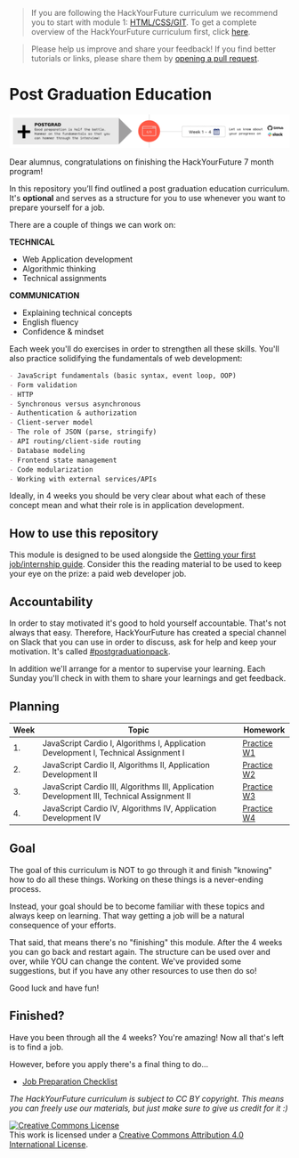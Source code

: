 > If you are following the HackYourFuture curriculum we recommend you to start with module 1: [HTML/CSS/GIT](https://github.com/HackYourFuture/HTML-CSS). To get a complete overview of the HackYourFuture curriculum first, click [here](https://github.com/HackYourFuture/curriculum).

> Please help us improve and share your feedback! If you find better tutorials
> or links, please share them by [opening a pull request](https://github.com/HackYourFuture/post-grad-ed/pulls).

# Post Graduation Education

![Postgrad](postgrad.png)

Dear alumnus, congratulations on finishing the HackYourFuture 7 month program!

In this repository you’ll find outlined a post graduation education curriculum. It's **optional** and serves as a structure for you to use whenever you want to prepare yourself for a job.

There are a couple of things we can work on:

**TECHNICAL**

- Web Application development
- Algorithmic thinking
- Technical assignments

**COMMUNICATION**

- Explaining technical concepts
- English fluency
- Confidence & mindset

Each week you'll do exercises in order to strengthen all these skills. You'll also practice solidifying the fundamentals of web development:

```md
- JavaScript fundamentals (basic syntax, event loop, OOP)
- Form validation
- HTTP
- Synchronous versus asynchronous
- Authentication & authorization
- Client-server model
- The role of JSON (parse, stringify)
- API routing/client-side routing
- Database modeling
- Frontend state management
- Code modularization
- Working with external services/APIs
```

Ideally, in 4 weeks you should be very clear about what each of these concept mean and what their role is in application development.

## How to use this repository

This module is designed to be used alongside the [Getting your first job/internship guide](https://docs.google.com/document/d/1E9WMuH_razDA29uQ76hYRgVx0JBPGaXROioi1YiDmn0/edit?usp=sharing). Consider this the reading material to be used to keep your eye on the prize: a paid web developer job.

## Accountability

In order to stay motivated it's good to hold yourself accountable. That's not always that easy. Therefore, HackYourFuture has created a special channel on Slack that you can use in order to discuss, ask for help and keep your motivation. It's called [#postgraduationpack](https://hackyourfuture.slack.com/archives/C010LE1F9U7).

In addition we'll arrange for a mentor to supervise your learning. Each Sunday you'll check in with them to share your learnings and get feedback.

## Planning

| Week | Topic                                                                                       | Homework                        |
| ---- | ------------------------------------------------------------------------------------------- | ------------------------------- |
| 1.   | JavaScript Cardio I, Algorithms I, Application Development I, Technical Assignment I        | [Practice W1](/Week1/README.md) |
| 2.   | JavaScript Cardio II, Algorithms II, Application Development II                             | [Practice W2](/Week2/README.md) |
| 3.   | JavaScript Cardio III, Algorithms III, Application Development III, Technical Assignment II | [Practice W3](/Week3/README.md) |
| 4.   | JavaScript Cardio IV, Algorithms IV, Application Development IV                             | [Practice W4](/Week4/README.md) |

## Goal

The goal of this curriculum is NOT to go through it and finish "knowing" how to do all these things. Working on these things is a never-ending process.

Instead, your goal should be to become familiar with these topics and always keep on learning. That way getting a job will be a natural consequence of your efforts.

That said, that means there's no "finishing" this module. After the 4 weeks you can go back and restart again. The structure can be used over and over, while YOU can change the content. We've provided some suggestions, but if you have any other resources to use then do so!

Good luck and have fun!

## Finished?

Have you been through all the 4 weeks? You're amazing! Now all that's left is to find a job.

However, before you apply there's a final thing to do...

- [Job Preparation Checklist](checklist.md)

_The HackYourFuture curriculum is subject to CC BY copyright. This means you can freely use our materials, but just make sure to give us credit for it :)_

<a rel="license" href="http://creativecommons.org/licenses/by/4.0/"><img alt="Creative Commons License" style="border-width:0" src="https://i.creativecommons.org/l/by/4.0/88x31.png" /></a><br />This work is licensed under a <a rel="license" href="http://creativecommons.org/licenses/by/4.0/">Creative Commons Attribution 4.0 International License</a>.
